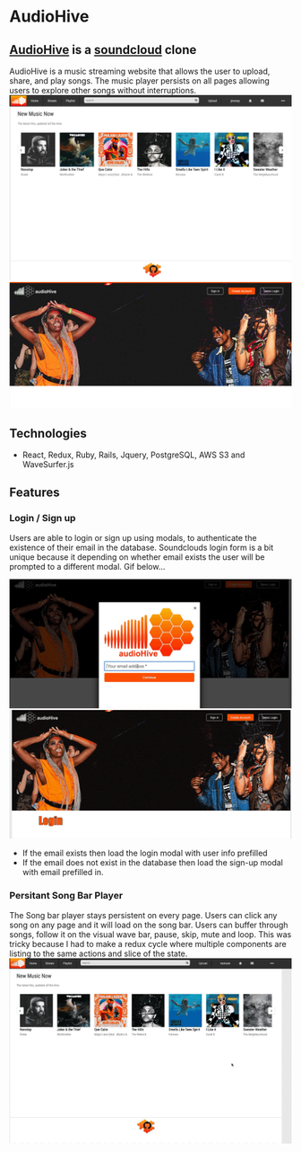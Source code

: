 # AudioHive

## [AudioHive]("https://audiohive-aa.herokuapp.com") is a [soundcloud]("https://soundcloud.com") clone


AudioHive is a music streaming website that allows the user to upload, share, and play songs. The music player persists on all pages allowing users to explore other songs without interruptions.
![discover](app/assets/images/readme_images/discoverpage.png)
![homepage](app/assets/images/readme_images/homepage.png)

## Technologies 

* React, Redux, Ruby, Rails, Jquery, PostgreSQL, AWS S3 and WaveSurfer.js



## Features

### Login / Sign up
Users are able to login or sign up using modals, to authenticate the existence of their email in the database. Soundclouds login form is a bit unique because it depending on whether email exists the user will be prompted to a different modal. Gif below...

![signup](app/assets/images/readme_images/signup.gif)
![login](app/assets/images/readme_images/login.gif)

* If the email exists then load the login modal with user info prefilled
* If the email does not exist in the database then load the sign-up modal with email prefilled in.

### Persitant Song Bar Player

The Song bar player stays persistent on every page. Users can click any song on any page and it will load on the song bar. Users can buffer through songs, follow it on the visual wave bar, pause, skip, mute and loop. This was tricky because I had to make a redux cycle where multiple components are listing to the same actions and slice of the state. 
![song](app/assets/images/readme_images/songbar.gif)


